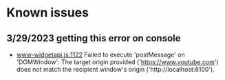 # Known issues

## 3/29/2023 getting this error on console

- www-widgetapi.js:1122 Failed to execute 'postMessage' on 'DOMWindow': The target origin provided ('https://www.youtube.com') does not match the recipient window's origin ('http://localhost:8100').
